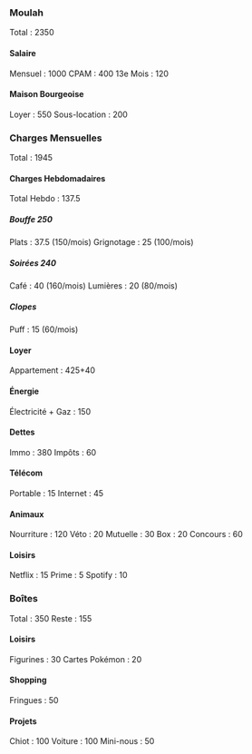 
### Moulah

Total : 2350

#### Salaire

Mensuel : 1000
CPAM : 400
13e Mois : 120

#### Maison Bourgeoise

Loyer : 550
Sous-location : 200

### Charges Mensuelles

Total : 1945

#### Charges Hebdomadaires

Total Hebdo : 137.5

##### Bouffe 250

Plats : 37.5 (150/mois)
Grignotage : 25 (100/mois)

##### Soirées 240

Café : 40 (160/mois)
Lumières : 20 (80/mois)

##### Clopes

Puff : 15 (60/mois)

#### Loyer

Appartement : 425+40

#### Énergie

Électricité + Gaz : 150

#### Dettes

Immo : 380
Impôts : 60

#### Télécom

Portable : 15
Internet : 45

#### Animaux

Nourriture : 120
Véto : 20
Mutuelle : 30
Box : 20
Concours : 60

#### Loisirs

Netflix : 15
Prime : 5
Spotify : 10

### Boîtes

Total : 350
Reste : 155

#### Loisirs

Figurines : 30
Cartes Pokémon : 20

#### Shopping

Fringues : 50

#### Projets

Chiot : 100
Voiture : 100
Mini-nous : 50